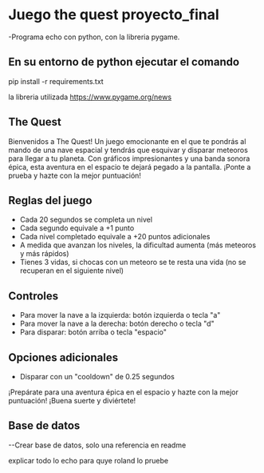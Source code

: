 # Juego the quest proyecto_final

-Programa echo con python, con la libreria pygame.

## En su entorno de python ejecutar el comando


pip install -r requirements.txt


la libreria utilizada https://www.pygame.org/news



## The Quest

Bienvenidos a The Quest! Un juego emocionante en el que te pondrás al mando de una nave espacial y tendrás que esquivar y disparar meteoros para llegar a tu planeta. Con gráficos impresionantes y una banda sonora épica, esta aventura en el espacio te dejará pegado a la pantalla. ¡Ponte a prueba y hazte con la mejor puntuación!

## Reglas del juego

- Cada 20 segundos se completa un nivel
- Cada segundo equivale a +1 punto
- Cada nivel completado equivale a +20 puntos adicionales
- A medida que avanzan los niveles, la dificultad aumenta (más meteoros y más rápidos)
- Tienes 3 vidas, si chocas con un meteoro se te resta una vida (no se recuperan en el siguiente nivel)

## Controles

- Para mover la nave a la izquierda: botón izquierda o tecla "a"
- Para mover la nave a la derecha: botón derecho o tecla "d"
- Para disparar: botón arriba o tecla "espacio"

## Opciones adicionales

- Disparar con un "cooldown" de 0.25 segundos

¡Prepárate para una aventura épica en el espacio y hazte con la mejor puntuación! ¡Buena suerte y diviértete!





## Base de datos
--Crear base de datos, solo una referencia en readme

explicar todo lo echo para quye roland lo pruebe